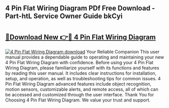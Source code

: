 ## 4 Pin Flat Wiring Diagram PDf Free Download - Part-htL Service Owner Guide bkCyi

# <h2><a href="http://dfm7k4l.blite.top/?on=4+Pin+Flat+Wiring+Diagram">🔗Download New 👉🔴 4 Pin Flat Wiring Diagram</a></h2>

[![4 Pin Flat Wiring Diagram download](https://i.imgur.com/lujVjoI.png)](http://dfm7k4l.blite.top/?on=4+Pin+Flat+Wiring+Diagram)
Your Reliable Companion This user manual provides a dependable guide to operating and maintaining your new 4 Pin Flat Wiring Diagram with confidence. Before using your 4 Pin Flat Wiring Diagram, please familiarize yourself with its functions and features by reading this user manual. It includes clear instructions for installation, setup, and operation, as well as troubleshooting tips for common issues. 4 Pin Flat Wiring Diagram advanced features include object recognition, motion sensors, customizable alerts, and remote access, all of which can be accessed and customized through the user interface. Thank You for Choosing 4 Pin Flat Wiring Diagram. We value your trust and support.
